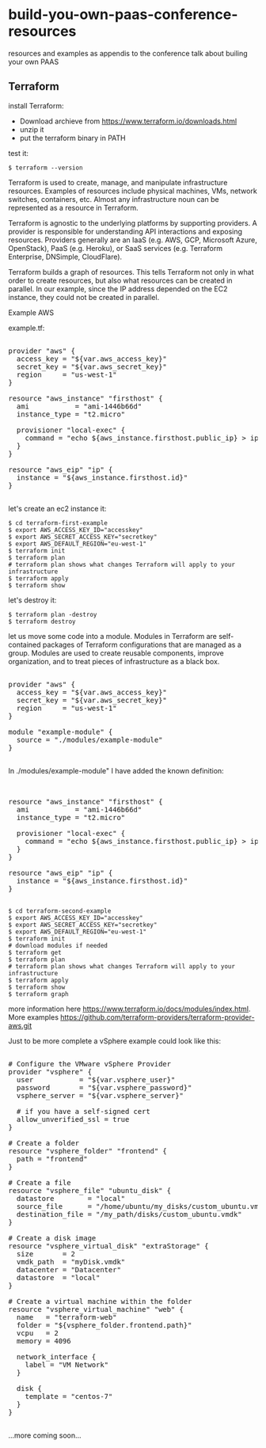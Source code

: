 # build-you-own-paas-conference-resources
resources and examples as appendis to the conference talk about builing your own PAAS

## Terraform

install Terraform:
* Download archieve from https://www.terraform.io/downloads.html
* unzip it
* put the terraform binary in PATH

test it:

    $ terraform --version

Terraform is used to create, manage, and manipulate infrastructure resources. Examples of resources include physical machines, VMs, network switches, containers, etc. Almost any infrastructure noun can be represented as a resource in Terraform.

Terraform is agnostic to the underlying platforms by supporting providers. A provider is responsible for understanding API interactions and exposing resources. Providers generally are an IaaS (e.g. AWS, GCP, Microsoft Azure, OpenStack), PaaS (e.g. Heroku), or SaaS services (e.g. Terraform Enterprise, DNSimple, CloudFlare).

Terraform builds a graph of resources. This tells Terraform not only in what order to create resources, but also what resources can be created in parallel. In our example, since the IP address depended on the EC2 instance, they could not be created in parallel.

Example AWS

example.tf:

<PRE>

provider "aws" {
  access_key = "${var.aws_access_key}"
  secret_key = "${var.aws_secret_key}"
  region     = "us-west-1"
}

resource "aws_instance" "firsthost" {
  ami           = "ami-1446b66d"
  instance_type = "t2.micro"

  provisioner "local-exec" {
    command = "echo ${aws_instance.firsthost.public_ip} > ip_address.txt"
  }
}

resource "aws_eip" "ip" {
  instance = "${aws_instance.firsthost.id}"
}

</PRE>	

let's create an ec2 instance it:

    $ cd terraform-first-example
    $ export AWS_ACCESS_KEY_ID="accesskey"
    $ export AWS_SECRET_ACCESS_KEY="secretkey"
    $ export AWS_DEFAULT_REGION="eu-west-1"
    $ terraform init
    $ terraform plan
    # terraform plan shows what changes Terraform will apply to your infrastructure
    $ terraform apply
    $ terraform show

let's destroy it:

    $ terraform plan -destroy
    $ terraform destroy

let us move some code into a module.
Modules in Terraform are self-contained packages of Terraform configurations that are managed as a group. Modules are used to create reusable components, improve organization, and to treat pieces of infrastructure as a black box.

<PRE>

provider "aws" {
  access_key = "${var.aws_access_key}"
  secret_key = "${var.aws_secret_key}"
  region     = "us-west-1"
}

module "example-module" {
  source = "./modules/example-module"
}

</PRE>	

In ./modules/example-module" I have added the known definition:

<PRE>	

resource "aws_instance" "firsthost" {
  ami           = "ami-1446b66d"
  instance_type = "t2.micro"

  provisioner "local-exec" {
    command = "echo ${aws_instance.firsthost.public_ip} > ip_address.txt"
  }
}

resource "aws_eip" "ip" {
  instance = "${aws_instance.firsthost.id}"
}

</PRE>	


    $ cd terraform-second-example
    $ export AWS_ACCESS_KEY_ID="accesskey"
    $ export AWS_SECRET_ACCESS_KEY="secretkey"
    $ export AWS_DEFAULT_REGION="eu-west-1"
    $ terraform init
    # download modules if needed
    $ terraform get
    $ terraform plan
    # terraform plan shows what changes Terraform will apply to your infrastructure
    $ terraform apply
    $ terraform show
    $ terraform graph

more information here https://www.terraform.io/docs/modules/index.html.
More examples https://github.com/terraform-providers/terraform-provider-aws.git

Just to be more complete a vSphere example could look like this:

<PRE>

# Configure the VMware vSphere Provider
provider "vsphere" {
  user           = "${var.vsphere_user}"
  password       = "${var.vsphere_password}"
  vsphere_server = "${var.vsphere_server}"

  # if you have a self-signed cert
  allow_unverified_ssl = true
}

# Create a folder
resource "vsphere_folder" "frontend" {
  path = "frontend"
}

# Create a file
resource "vsphere_file" "ubuntu_disk" {
  datastore        = "local"
  source_file      = "/home/ubuntu/my_disks/custom_ubuntu.vmdk"
  destination_file = "/my_path/disks/custom_ubuntu.vmdk"
}

# Create a disk image
resource "vsphere_virtual_disk" "extraStorage" {
  size       = 2
  vmdk_path  = "myDisk.vmdk"
  datacenter = "Datacenter"
  datastore  = "local"
}

# Create a virtual machine within the folder
resource "vsphere_virtual_machine" "web" {
  name   = "terraform-web"
  folder = "${vsphere_folder.frontend.path}"
  vcpu   = 2
  memory = 4096

  network_interface {
    label = "VM Network"
  }

  disk {
    template = "centos-7"
  }
}

</PRE>	

...more coming soon...

